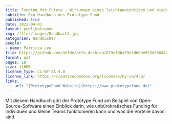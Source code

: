 ```yaml
---
title: Funding for Future - Wirkungen eines leichtgewichtigen und niederschwelligen Förderinstruments für Open-Source-Software
subtitle: Ein Handbuch des Prototype Fund
published: true
date: 2022-04-01
layout: publikationen
img: /files/images/Handbuch2.jpg
kategorien: Handbücher
people:
- name: Patricia Leu
file: https://github.com/okfde/okfn.de/blob/073e18ba59e2d68de923d550449b50994e975063/static/files/documents/Handbuch-Funding-for-Future.pdf?raw=true
format: pdf
pages: 18
size: 118KB
license_type: CC-BY-SA 4.0
license_link: https://creativecommons.org/licenses/by-sa/4.0/
links: 
  - url: "[PrototypeFund Website](https://www.prototypefund.de)"
---
```

Mit diesem Handbuch gibt der Prototype Fund am Beispiel von Open-Source-Software einen Einblick darin, wie unbürokratisches Funding für Individuen und kleine Teams funktionieren kann und was die Vorteile davon sind.
